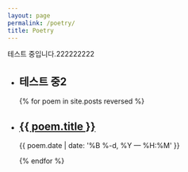 ```yaml
---
layout: page
permalink: /poetry/
title: Poetry
---
```



테스트 중입니다.222222222
<!-- /layouts/page.html 파일의 {{content}} 내부에 삽입 -->

<ul class="post-list">
  <li>
    <h2>테스트 중2</h2>
  </li>
<!-- {% for poem in site.poetry reversed %} -->
{% for poem in site.posts reversed %}
  <li>
    <h2><a class="poem-title" href="{{ poem.url | prepend: site.baseurl }}">{{ poem.title }}</a></h2>
    <p class="post-meta">{{ poem.date | date: '%B %-d, %Y — %H:%M' }}</p>
  </li>
{% endfor %}
</ul>